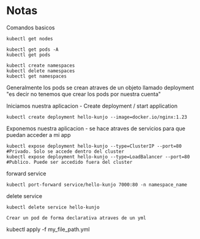 # Notas
Comandos basicos 
```
kubectl get nodes

kubectl get pods -A
kubectl get pods  

kubectl create namespaces
kubectl delete namespaces  
kubectl get namespaces
```

Generalmente los pods se crean atraves de un objeto llamado deployment "es decir no tenemos que crear los pods por nuestra cuenta"


Iniciamos nuestra aplicacion - Create deployment / start application
```
kubectl create deployment hello-kunjo --image=docker.io/nginx:1.23
```

Exponemos nuestra aplicacion - se hace atraves de servicios para que puedan acceder a mi app 
```
kubectl expose deployment hello-kunjo --type=ClusterIP --port=80 #Privado. Solo se accede dentro del cluster
kubectl expose deployment hello-kunjo --type=LoadBalancer --port=80 #Publico. Puede ser accedido fuera del cluster

```
forward service
```
kubectl port-forward service/hello-kunjo 7000:80 -n namespace_name  
```
delete service

```
kubectl delete service hello-kunjo
```

```
Crear un pod de forma declarativa atraves de un yml

```
kubectl apply -f my_file_path.yml
```




